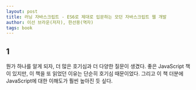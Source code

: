 ```yaml
---
layout: post
title: 러닝 자바스크립트 - ES6로 제대로 입문하는 모던 자바스크립트 웹 개발 
author: 이선 브라운(저자), 한선용(역자)
tags: book
---
```


## 1

뭔가 하나를 알게 되자, 더 많은 호기심과 더 다양한 질문이 생겼다. 좋은 JavaScript 책이 있지만, 이 책을 또 읽었던 이유는 단순히 호기심 때문이었다. 그리고 이 책 더분에 JavaScript에 대한 이해도가 훨씬 높아진 듯 싶다.

